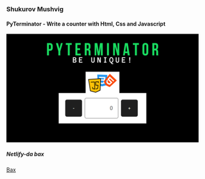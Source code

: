 ### Shukurov Mushvig
#### PyTerminator - Write a counter with Html, Css and Javascript

<img src="https://raw.githubusercontent.com/PyTerminator/PyTerminator-Counter/main/Counter%20APP%2C%20Html%2C%20Css%2C%20Javascript.png">

##### Netlify-da bax
<a href="https://pyterminator-counter.netlify.app/">Bax</a>